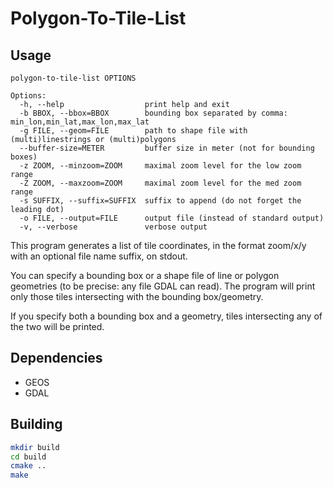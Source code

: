 # Polygon-To-Tile-List

## Usage

```
polygon-to-tile-list OPTIONS 

Options:
  -h, --help                  print help and exit
  -b BBOX, --bbox=BBOX        bounding box separated by comma: min_lon,min_lat,max_lon,max_lat
  -g FILE, --geom=FILE        path to shape file with (multi)linestrings or (multi)polygons
  --buffer-size=METER         buffer size in meter (not for bounding boxes)
  -z ZOOM, --minzoom=ZOOM     maximal zoom level for the low zoom range
  -Z ZOOM, --maxzoom=ZOOM     maximal zoom level for the med zoom range
  -s SUFFIX, --suffix=SUFFIX  suffix to append (do not forget the leading dot)
  -o FILE, --output=FILE      output file (instead of standard output)
  -v, --verbose               verbose output
```

This program generates a list of tile coordinates, in the format zoom/x/y with an optional file name suffix, on stdout.

You can specify a bounding box or a shape file of line or polygon geometries (to be precise: any file GDAL can read).
The program will print only those tiles intersecting with the bounding box/geometry.

If you specify both a bounding box and a geometry, tiles intersecting any of the two will be printed.

## Dependencies

* GEOS
* GDAL

## Building

```sh
mkdir build
cd build
cmake ..
make
```

